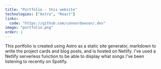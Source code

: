 ```yaml
---
title: "Portfolio - this website"
technologies: ["Astro", "React"]
links:
  code: "https://github.com/connordowson/.dev"
image: "portfolio.png"
order: 1
---
```


This portfolio is created using Astro as a static site generator, markdown to write the project cards and blog posts, and is hosted on Netlify. I've used a Netlify serverless function to be able to display what songs I've been listening to recently on Spotify.
